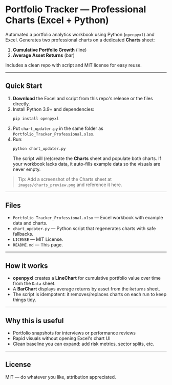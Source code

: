 # Portfolio Tracker — Professional Charts (Excel + Python)

Automated a portfolio analytics workbook using Python (`openpyxl`) and Excel.
Generates two professional charts on a dedicated **Charts** sheet:

1. **Cumulative Portfolio Growth** (line)
2. **Average Asset Returns** (bar)

Includes a clean repo with script and MIT license for easy reuse.

---

## Quick Start

1. **Download** the Excel and script from this repo's release or the files directly.
2. Install Python 3.9+ and dependencies:
   ```bash
   pip install openpyxl
   ```
3. Put `chart_updater.py` in the same folder as `Portfolio_Tracker_Professional.xlsx`.
4. Run:
   ```bash
   python chart_updater.py
   ```
   The script will (re)create the **Charts** sheet and populate both charts.
   If your workbook lacks data, it auto-fills example data so the visuals are never empty.

> Tip: Add a screenshot of the Charts sheet at `images/charts_preview.png` and reference it here.

---

## Files

- `Portfolio_Tracker_Professional.xlsx` — Excel workbook with example data and charts.
- `chart_updater.py` — Python script that regenerates charts with safe fallbacks.
- `LICENSE` — MIT License.
- `README.md` — This page.

---

## How it works

- **openpyxl** creates a **LineChart** for cumulative portfolio value over time from the `Data` sheet.
- A **BarChart** displays average returns by asset from the `Returns` sheet.
- The script is idempotent: it removes/replaces charts on each run to keep things tidy.

---

## Why this is useful

- Portfolio snapshots for interviews or performance reviews
- Rapid visuals without opening Excel's chart UI
- Clean baseline you can expand: add risk metrics, sector splits, etc.

---

## License

MIT — do whatever you like, attribution appreciated.
